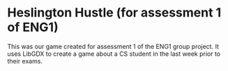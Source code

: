 # Heslington Hustle (for assessment 1 of ENG1)
This was our game created for assessment 1 of the ENG1 group project. It uses LibGDX to create a game about a CS student in the last week prior to their exams.
